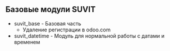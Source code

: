 Базовые модули SUVIT
--------------------------

* suvit_base - Базовая часть
    * Удаление регистрации в odoo.com
* suvit_datetime - Модуль для нормальной работы с датами и временем